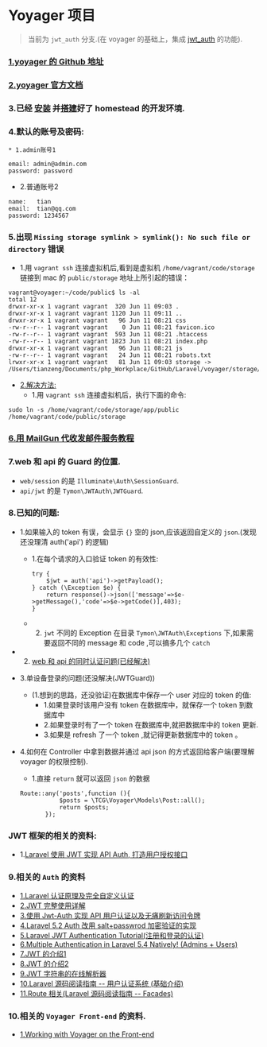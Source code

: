# Yoyager 项目
> 当前为 `jwt_auth` 分支.(在 voyager 的基础上，集成 [jwt_auth](https://laravel-china.org/articles/13734/using-tymondesignsjwt-auth-to-build-web-and-api-authentication-system) 的功能).


### [1.yoyager 的 Github 地址](https://github.com/the-control-group/voyager)
### [2.yoyager 官方文档](https://voyager.readme.io/docs)
### 3.已经 [安装](https://laravel-china.org/docs/laravel/5.6/installation/1352) 并[搭建](https://laravel-china.org/docs/laravel/5.6/homestead/1355#configuring-homestead)好了 homestead 的开发环境.
### 4.默认的账号及密码:
    * 1.admin账号1
```
email: admin@admin.com
password: password
```

* 2.普通账号2
```$xslt
name:   tian
email:  tian@qq.com
password: 1234567

```

### 5.出现 `Missing storage symlink > symlink(): No such file or directory` 错误
* 1.用 `vagrant ssh` 连接虚拟机后,看到是虚拟机 `/home/vagrant/code/storage` 链接到 mac 的 `public/storage` 地址上所引起的错误：

```$xslt
vagrant@voyager:~/code/public$ ls -al
total 12
drwxr-xr-x 1 vagrant vagrant  320 Jun 11 09:03 .
drwxr-xr-x 1 vagrant vagrant 1120 Jun 11 09:11 ..
drwxr-xr-x 1 vagrant vagrant   96 Jun 11 08:21 css
-rw-r--r-- 1 vagrant vagrant    0 Jun 11 08:21 favicon.ico
-rw-r--r-- 1 vagrant vagrant  593 Jun 11 08:21 .htaccess
-rw-r--r-- 1 vagrant vagrant 1823 Jun 11 08:21 index.php
drwxr-xr-x 1 vagrant vagrant   96 Jun 11 08:21 js
-rw-r--r-- 1 vagrant vagrant   24 Jun 11 08:21 robots.txt
lrwxr-xr-x 1 vagrant vagrant   81 Jun 11 09:03 storage -> /Users/tianzeng/Documents/php_Workplace/GitHub/Laravel/voyager/storage/app/public

```


* [2.解决方法:](https://laracasts.com/discuss/channels/servers/creating-symbolic-link-on-homestead)
    * 1.用 `vagrant ssh` 连接虚拟机后，执行下面的命令:
```$xslt
sudo ln -s /home/vagrant/code/storage/app/public /home/vagrant/code/public/storage

```

### [6.用 MailGun 代收发邮件服务教程](https://devdojo.com/blog/tutorials/sending-emails-with-laravel-and-mailgun)

### 7.web 和 api 的 Guard 的位置.
* `web/session` 的是 `Illuminate\Auth\SessionGuard`.
* `api/jwt` 的是 `Tymon\JWTAuth\JWTGuard`.

### 8.已知的问题:
* 1.如果输入的 token 有误，会显示 `{}` 空的 json,应该返回自定义的 `json`.(发现还没理清 auth('api') 的逻辑)
    * 1.在每个请求的入口验证 token 的有效性:
        ```angular2html
        try {
            $jwt = auth('api')->getPayload();
        } catch (\Exception $e) {
            return response()->json(['message'=>$e->getMessage(),'code'=>$e->getCode()],403);
        }
        ```
    * 2. `jwt` 不同的 Exception 在目录 `Tymon\JWTAuth\Exceptions` 下,如果需要返回不同的 message 和 code ,可以搞多几个 `catch`
        
* 2. [web 和 api 的同时认证问题(已经解决)](https://laravel-china.org/articles/13734/using-tymondesignsjwt-auth-to-build-web-and-api-authentication-system)
* 3.单设备登录的问题(还没解决(JWTGuard))
    * (1.想到的思路，还没验证)在数据库中保存一个 user 对应的 token 的值:
        * 1.如果登录时该用户没有 token 在数据库中，就保存一个 token 到数据库中
        * 2.如果登录时有了一个 token 在数据库中,就把数据库中的 token 更新.
        * 3.如果是 refresh 了一个 token ,就记得更新数据库中的 token 。
* 4.如何在 Controller 中拿到数据并通过 api json 的方式返回给客户端(要理解 voyager 的权限控制). 
    * 1.直接 `return` 就可以返回 `json` 的数据
    ``` 
    Route::any('posts',function (){
               $posts = \TCG\Voyager\Models\Post::all();
               return $posts;
           });
    ```
  
### JWT 框架的相关的资料:
* 1.[Laravel 使用 JWT 实现 API Auth, 打造用户授权接口](https://laravel-china.org/articles/6216/laravel-uses-jwt-to-implement-api-auth-to-build-user-authorization-interfaces)
  
  
### 9.相关的 `Auth` 的资料
* [1.Laravel 认证原理及完全自定义认证](https://laravel-china.org/articles/3825/laravel-authentication-principle-and-full-custom-authentication)
* [2.JWT 完整使用详解](https://laravel-china.org/articles/10885/full-use-of-jwt)
* [3.使用 Jwt-Auth 实现 API 用户认证以及无痛刷新访问令牌](https://laravel-china.org/articles/7264/using-jwt-auth-to-implement-api-user-authentication-and-painless-refresh-access-token)
* [4.Laravel 5.2 Auth 改用 salt+passwrod 加密验证的实现](https://laravel-china.org/articles/1989/laravel-52-auth-switch-to-saltpasswrod-encryption-authentication)
* [5.Laravel JWT Authentication Tutorial(注册和登录的认证)](https://appdividend.com/2018/02/24/laravel-jwt-authentication-tutorial/#Laravel_JWT_Authentication_Tutorial)
* [6.Multiple Authentication in Laravel 5.4 Natively! (Admins + Users) ](https://www.youtube.com/watch?list=PLwAKR305CRO9S6KVHMJYqZpjPzGPWuQ7Q&v=iKRLrJXNN4M)
* [7.JWT 的介绍1](https://scotch.io/tutorials/the-anatomy-of-a-json-web-token)
* [8.JWT 的介绍2](https://juejin.im/entry/577b7b56a3413100618c2938)
* [9.JWT 字符串的在线解析器](https://jwt.io/)
* [10.Laravel 源码阅读指南 -- 用户认证系统 (基础介绍)](https://laravel-china.org/articles/13504/laravel-source-reading-guide-user-authentication-system-basic-introduction)
* [11.Route 相关(Laravel 源码阅读指南 -- Facades)](https://laravel-china.org/articles/12676/laravel-source-code-reading-guide-facades)

### 10.相关的 `Voyager Front-end` 的资料.
* [1.Working with Voyager on the Front-end](https://devdojo.com/blog/tutorials/working-with-voyager-on-the-front-end)


